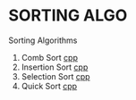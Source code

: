 # SORTING ALGO
Sorting Algorithms

1. Comb Sort [cpp](https://github.com/bogdanjidovu/SA/blob/master/CombSort.cpp)
2. Insertion Sort [cpp](https://github.com/bogdanjidovu/SA/blob/master/InsertionSort.cpp)
3. Selection Sort [cpp](https://github.com/bogdanjidovu/SA/blob/master/SelectionSort.cpp)
4. Quick Sort [cpp](https://github.com/bogdanjidovu/SA/blob/master/QuickSort.cpp)
